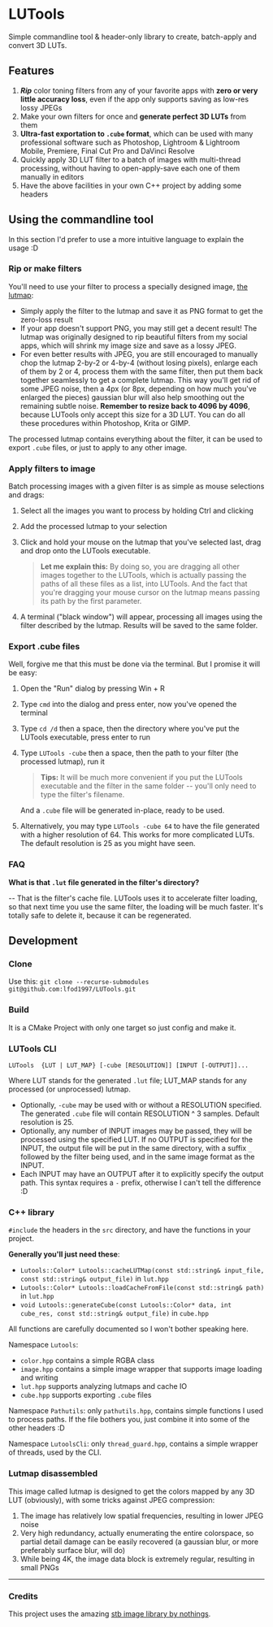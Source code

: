 # LUTools
Simple commandline tool &amp; header-only library to create, batch-apply and convert 3D LUTs.

## Features

1. ***Rip*** color toning filters from any of your favorite apps with **zero or very little accuracy loss**, even if the app only supports saving as low-res lossy JPEGs
2. Make your own filters for once and **generate perfect 3D LUTs** from them
3. **Ultra-fast exportation to `.cube` format**, which can be used with many professional software such as Photoshop, Lightroom & Lightroom Mobile, Premiere, Final Cut Pro and DaVinci Resolve
4. Quickly apply 3D LUT filter to a batch of images with multi-thread processing, without having to open-apply-save each one of them manually in editors
5. Have the above facilities in your own C++ project by adding some headers

## Using the commandline tool

In this section I'd prefer to use a more intuitive language to explain the usage :D

### Rip or make filters

You'll need to use your filter to process a specially designed image, [the lutmap](img/lutmap4096.png):

- Simply apply the filter to the lutmap and save it as PNG format to get the zero-loss result
- If your app doesn't support PNG, you may still get a decent result! The lutmap was originally designed to rip beautiful filters from my social apps, which will shrink my image size and save as a lossy JPEG.
- For even better results with JPEG, you are still encouraged to manually chop the lutmap 2-by-2 or 4-by-4 (without losing pixels), enlarge each of them by 2 or 4, process them with the same filter, then put them back together seamlessly to get a complete lutmap. This way you'll get rid of some JPEG noise, then a 4px (or 8px, depending on how much you've enlarged the pieces) gaussian blur will also help smoothing out the remaining subtle noise. **Remember to resize back to 4096 by 4096**, because LUTools only accept this size for a 3D LUT. You can do all these procedures within Photoshop, Krita or GIMP.

The processed lutmap contains everything about the filter, it can be used to export `.cube` files, or just to apply to any other image.

### Apply filters to image

Batch processing images with a given filter is as simple as mouse selections and drags:

1. Select all the images you want to process by holding Ctrl and clicking

2. Add the processed lutmap to your selection

3. Click and hold your mouse on the lutmap that you've selected last, drag and drop onto the LUTools executable.

    > **Let me explain this:** By doing so, you are dragging all other images together to the LUTools, which is actually passing the paths of all these files as a list, into LUTools. And the fact that you're dragging your mouse cursor on the lutmap means passing its path by the first parameter.

4. A terminal ("black window") will appear, processing all images using the filter described by the lutmap. Results will be saved to the same folder.

### Export .cube files

Well, forgive me that this must be done via the terminal. But I promise it will be easy:

1. Open the "Run" dialog by pressing Win + R

2. Type `cmd` into the dialog and press enter, now you've opened the terminal

3. Type `cd /d` then a space, then the directory where you've put the LUTools executable, press enter to run

4. Type `LUTools -cube` then a space, then the path to your filter (the processed lutmap), run it

    > **Tips:** It will be much more convenient if you put the LUTools executable and the filter in the same folder -- you'll only need to type the filter's filename.

    And a `.cube` file will be generated in-place, ready to be used.

5. Alternatively, you may type `LUTools -cube 64` to have the file generated with a higher resolution of 64. This works for more complicated LUTs. The default resolution is 25 as you might have seen.

### FAQ

**What is that `.lut` file generated in the filter's directory?**

-- That is the filter's cache file. LUTools uses it to accelerate filter loading, so that next time you use the same filter, the loading will be much faster. It's totally safe to delete it, because it can be regenerated.

## Development

### Clone

Use this: `git clone --recurse-submodules git@github.com:lfod1997/LUTools.git`

### Build

It is a CMake Project with only one target so just config and make it.

### LUTools CLI

`LUTools  {LUT | LUT_MAP} [-cube [RESOLUTION]] [INPUT [-OUTPUT]]...`

Where LUT stands for the generated `.lut` file; LUT_MAP stands for any processed (or unprocessed) lutmap.

- Optionally, `-cube` may be used with or without a RESOLUTION specified. The generated `.cube` file will contain RESOLUTION ^ 3 samples. Default resolution is 25.
- Optionally, any number of INPUT images may be passed, they will be processed using the specified LUT. If no OUTPUT is specified for the INPUT, the output file will be put in the same directory, with a suffix `_` followed by the filter being used, and in the same image format as the INPUT.
- Each INPUT may have an OUTPUT after it to explicitly specify the output path. This syntax requires a `-` prefix, otherwise I can't tell the difference :D

### C++ library

`#include` the headers in the `src` directory, and have the functions in your project.

**Generally you'll just need these**:

- `Lutools::Color* Lutools::cacheLUTMap(const std::string& input_file, const std::string& output_file)` in `lut.hpp`
- `Lutools::Color* Lutools::loadCacheFromFile(const std::string& path)` in `lut.hpp`
- `void Lutools::generateCube(const Lutools::Color* data, int cube_res, const std::string& output_file)` in `cube.hpp`

All functions are carefully documented so I won't bother speaking here.

Namespace `Lutools`:

- `color.hpp` contains a simple RGBA class
- `image.hpp` contains a simple image wrapper that supports image loading and writing
- `lut.hpp` supports analyzing lutmaps and cache IO
- `cube.hpp` supports exporting `.cube` files

Namespace `Pathutils`: only `pathutils.hpp`, contains simple functions I used to process paths. If the file bothers you, just combine it into some of the other headers :D

Namespace `LutoolsCli`: only `thread_guard.hpp`, contains a simple wrapper of threads, used by the CLI.

### Lutmap disassembled

This image called lutmap is designed to get the colors mapped by any 3D LUT (obviously), with some tricks against JPEG compression:

1. The image has relatively low spatial frequencies, resulting in lower JPEG noise
2. Very high redundancy, actually enumerating the entire colorspace, so partial detail damage can be easily recovered (a gaussian blur, or more preferably surface blur, will do)
3. While being 4K, the image data block is extremely regular, resulting in small PNGs

---

### Credits

This project uses the amazing [stb image library by nothings](https://github.com/nothings/stb).
